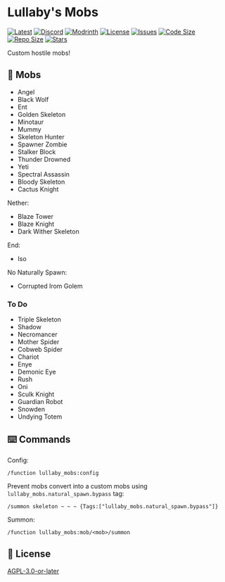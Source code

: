 # Lullaby's Mobs

[![Latest](https://img.shields.io/github/v/release/lullaby6/lullaby-mobs-data-pack?color=blueviolet&logo=github)](https://github.com/lullaby6/lullaby-mobs-data-pack/releases)
[![Discord](https://img.shields.io/discord/1327308441324097681?label=discord&color=blue&logo=discord)](https://discord.gg/5UdcDa5xNC)
[![Modrinth](https://img.shields.io/modrinth/dt/lullaby-mobs?label=modrinth&logo=modrinth)](https://modrinth.com/datapack/lullaby-mobs)
[![License](https://img.shields.io/badge/license-mit-green)](https://github.com/lullaby6/lullaby-mobs-data-pack/blob/main/LICENSE)
[![Issues](https://img.shields.io/github/issues/lullaby6/lullaby-mobs-data-pack?color=orange&logo=github)](https://github.com/lullaby6/lullaby-mobs-data-pack/issues)
[![Code Size](https://img.shields.io/github/languages/code-size/lullaby6/lullaby-mobs-data-pack?color=purple&logoColor=white)](https://github.com/lullaby6/lullaby-mobs-data-pack)
[![Repo Size](https://img.shields.io/github/repo-size/lullaby6/lullaby-mobs-data-pack?logo=dropbox&color=red)](https://github.com/lullaby6/lullaby-mobs-data-pack)
[![Stars](https://img.shields.io/github/stars/lullaby6/lullaby-mobs-data-pack?logo=github&color=yellow)](https://github.com/lullaby6/lullaby-mobs-data-pack/stargazers)

Custom hostile mobs!

## 👾 Mobs

- Angel
- Black Wolf
- Ent
- Golden Skeleton
- Minotaur
- Mummy
- Skeleton Hunter
- Spawner Zombie
- Stalker Block
- Thunder Drowned
- Yeti
- Spectral Assassin
- Bloody Skeleton
- Cactus Knight

Nether:
- Blaze Tower
- Blaze Knight
- Dark Wither Skeleton

End:
- Iso

No Naturally Spawn:
- Corrupted Irom Golem

### To Do

- Triple Skeleton
- Shadow
- Necromancer
- Mother Spider
- Cobweb Spider
- Chariot
- Enye
- Demonic Eye
- Rush
- Oni
- Sculk Knight
- Guardian Robot
- Snowden
- Undying Totem

## ⌨️ Commands

Config:

```mcfunction
/function lullaby_mobs:config
```

Prevent mobs convert into a custom mobs using `lullaby_mobs.natural_spawn.bypass` tag:

```mcfunction
/summon skeleton ~ ~ ~ {Tags:["lullaby_mobs.natural_spawn.bypass"]}
```

Summon:

```mcfunction
/function lullaby_mobs:mob/<mob>/summon
```

## 🪪 License

[AGPL-3.0-or-later](https://github.com/lullaby6/lullaby-mobs-data-pack/blob/main/LICENSE)